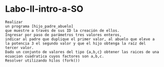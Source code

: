 # Labo-II-intro-a-SO
    Realizar
    un programa [hijo_padre_abuelo]
    que muestre a través de sus ID la creación de ellos.
    Ingresar por paso de parámetros tres valores enteros,
    indicar al padre que duplique el primer valor, al abuelo que eleve a la potencia 3 el segundo valor y que el hijo obtenga la raíz del tercer valor.
    Dado un conjunto de valores del tipo {a,b,c} obtener las raices de una ecuacion cuadratica cuyos factores son a,b,c.
    Resolver utilizando hilos (fork())
